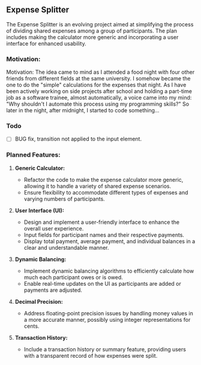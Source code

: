## Expense Splitter

The Expense Splitter is an evolving project aimed at simplifying the process of dividing shared expenses among a group of participants. The plan includes making the calculator more generic and incorporating a user interface for enhanced usability.

### Motivation:
Motivation:
The idea came to mind as I attended a food night with four other friends from different fields at the same university. I somehow became the one to do the "simple" calculations for the expenses that night. As I have been actively working on side projects after school and holding a part-time job as a software trainee, almost automatically, a voice came into my mind: "Why shouldn't I automate this process using my programming skills?" So later in the night, after midnight, I started to code something...

### Todo

- [ ] BUG fix, transition not applied to the input element.

### Planned Features:

1. **Generic Calculator:**
   - Refactor the code to make the expense calculator more generic, allowing it to handle a variety of shared expense scenarios.
   - Ensure flexibility to accommodate different types of expenses and varying numbers of participants.

2. **User Interface (UI):**
   - Design and implement a user-friendly interface to enhance the overall user experience.
   - Input fields for participant names and their respective payments.
   - Display total payment, average payment, and individual balances in a clear and understandable manner.

3. **Dynamic Balancing:**
   - Implement dynamic balancing algorithms to efficiently calculate how much each participant owes or is owed.
   - Enable real-time updates on the UI as participants are added or payments are adjusted.

4. **Decimal Precision:**
   - Address floating-point precision issues by handling money values in a more accurate manner, possibly using integer representations for cents.

5. **Transaction History:**
   - Include a transaction history or summary feature, providing users with a transparent record of how expenses were split.


